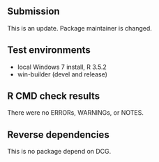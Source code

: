 ## Submission
This is an update. Package maintainer is changed.

## Test environments
* local Windows 7 install, R 3.5.2
* win-builder (devel and release)

## R CMD check results
There were no ERRORs, WARNINGs, or NOTES.


## Reverse dependencies
This is no package depend on DCG.
